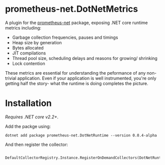 # prometheus-net.DotNetMetrics
A plugin for the [prometheus-net](https://github.com/prometheus-net/prometheus-net) package, exposing .NET core runtime metrics including:
- Garbage collection frequencies, pauses and timings
- Heap size by generation
- Bytes allocated
- JIT compilations
- Thread pool size, scheduling delays and reasons for growing/ shrinking
- Lock contention

These metrics are essential for understanding the peformance of any non-trivial application. Even if your application is well instrumented, you're only getting half the story- what the runtime is doing completes the picture.

# Installation
_Requires .NET core v2.2+_.

Add the packge using:
```
dotnet add package prometheus-net.DotNetRuntime --version 0.0.4-alpha
```

And then register the collector:
```
 DefaultCollectorRegistry.Instance.RegisterOnDemandCollectors(DotNetRuntimeStatsBuilder.Default());
```



